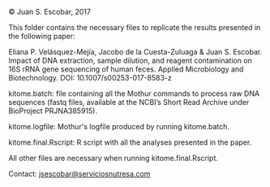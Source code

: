 © Juan S. Escobar, 2017

This folder contains the necessary files to replicate the results presented in the following paper:

Eliana P. Velásquez-Mejía, Jacobo de la Cuesta-Zuluaga & Juan S. Escobar. Impact of DNA extraction, sample dilution, and reagent contamination on 16S rRNA gene sequencing of human feces. Applied Microbiology and Biotechnology. DOI: 10.1007/s00253-017-8583-z

kitome.batch: file containing all the Mothur commands to process raw DNA sequences (fastq files, available at the NCBI’s Short Read Archive under BioProject PRJNA385915).

kitome.logfile: Mothur's logfile produced by running kitome.batch.

kitome.final.Rscript: R script with all the analyses presented in the paper.

All other files are necessary when running kitome.final.Rscript.

Contact: jsescobar@serviciosnutresa.com
